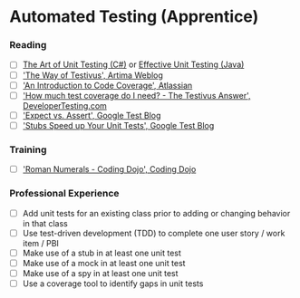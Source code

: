 # Automated Testing (Apprentice)

### Reading

- [ ] [The Art of Unit Testing (C#)](https://www.amazon.com/Art-Unit-Testing-examples/dp/1617290890/) or [Effective Unit Testing (Java)](https://www.amazon.com/Effective-Unit-Testing-guide-developers/dp/1935182579)
- [ ] ['The Way of Testivus', Artima Weblog](https://www.artima.com/weblogs/viewpost.jsp?thread=203994)
- [ ] ['An Introduction to Code Coverage', Atlassian](https://www.atlassian.com/continuous-delivery/software-testing/code-coverage)
- [ ] ['How much test coverage do I need? - The Testivus Answer', DeveloperTesting.com](http://www.developertesting.com/archives/month200705/20070504-000425.html)
- [ ] ['Expect vs. Assert', Google Test Blog](https://testing.googleblog.com/2008/07/tott-expect-vs-assert.html)
- [ ] ['Stubs Speed up Your Unit Tests', Google Test Blog](https://testing.googleblog.com/2007/04/tott-stubs-speed-up-your-unit-tests.html)

### Training
- [ ] ['Roman Numerals - Coding Dojo', Coding Dojo](http://codingdojo.org/kata/RomanNumerals/)

### Professional Experience
- [ ] Add unit tests for an existing class prior to adding or changing behavior in that class
- [ ] Use test-driven development (TDD) to complete one user story / work item / PBI
- [ ] Make use of a stub in at least one unit test
- [ ] Make use of a mock in at least one unit test
- [ ] Make use of a spy in at least one unit test
- [ ] Use a coverage tool to identify gaps in unit tests
